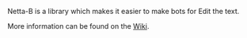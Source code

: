 Netta-B is a library which makes it easier to make bots for Edit the text.

More information can be found on the [Wiki](Wiki).
